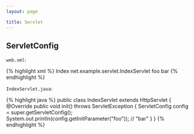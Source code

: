 ```yaml
---
layout: page

title: Servlet 
---
```


## ServletConfig 

`web.xml`:

{% highlight xml %}
<servlet>
  <servlet-name>Index</servlet-name>
  <servlet-class>net.example.servlet.IndexServlet</servlet-class>
  <init-param>
    <param-name>foo</param-name>
    <param-value>bar</param-value>
  </init-param>
</servlet>
{% endhighlight %}

`IndexServlet.java`:

{% highlight java %}
public class IndexServlet extends HttpServlet {
    @Override
    public void init() throws ServletException {
        ServletConfig config = super.getServletConfig();
        System.out.println(config.getInitParameter("foo")); // "bar"
    }
}
{% endhighlight %}
